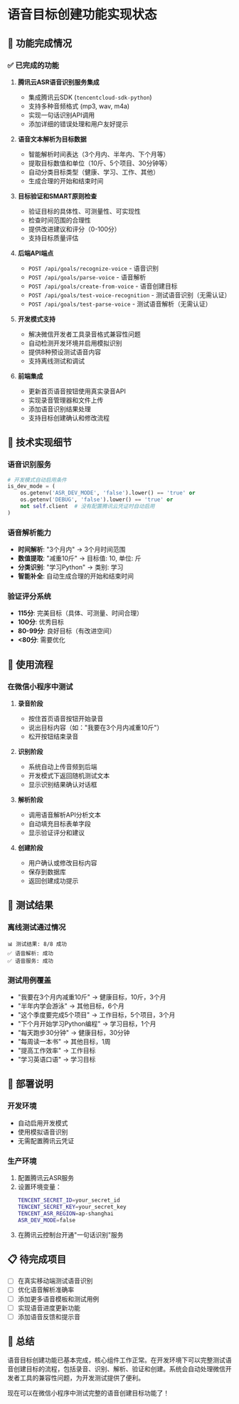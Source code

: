 # 语音目标创建功能实现状态

## 🎉 功能完成情况

### ✅ 已完成的功能

1. **腾讯云ASR语音识别服务集成**
   - 集成腾讯云SDK (`tencentcloud-sdk-python`)
   - 支持多种音频格式 (mp3, wav, m4a)
   - 实现一句话识别API调用
   - 添加详细的错误处理和用户友好提示

2. **语音文本解析为目标数据**
   - 智能解析时间表达（3个月内、半年内、下个月等）
   - 提取目标数值和单位（10斤、5个项目、30分钟等）
   - 自动分类目标类型（健康、学习、工作、其他）
   - 生成合理的开始和结束时间

3. **目标验证和SMART原则检查**
   - 验证目标的具体性、可测量性、可实现性
   - 检查时间范围的合理性
   - 提供改进建议和评分（0-100分）
   - 支持目标质量评估

4. **后端API端点**
   - `POST /api/goals/recognize-voice` - 语音识别
   - `POST /api/goals/parse-voice` - 语音解析
   - `POST /api/goals/create-from-voice` - 语音创建目标
   - `POST /api/goals/test-voice-recognition` - 测试语音识别（无需认证）
   - `POST /api/goals/test-parse-voice` - 测试语音解析（无需认证）

5. **开发模式支持**
   - 解决微信开发者工具录音格式兼容性问题
   - 自动检测开发环境并启用模拟识别
   - 提供8种预设测试语音内容
   - 支持离线测试和调试

6. **前端集成**
   - 更新首页语音按钮使用真实录音API
   - 实现录音管理器和文件上传
   - 添加语音识别结果处理
   - 支持目标创建确认和修改流程

## 🔧 技术实现细节

### 语音识别服务
```python
# 开发模式自动启用条件
is_dev_mode = (
    os.getenv('ASR_DEV_MODE', 'false').lower() == 'true' or
    os.getenv('DEBUG', 'false').lower() == 'true' or
    not self.client  # 没有配置腾讯云凭证时自动启用
)
```

### 语音解析能力
- **时间解析**: "3个月内" → 3个月时间范围
- **数值提取**: "减重10斤" → 目标值: 10, 单位: 斤
- **分类识别**: "学习Python" → 类别: 学习
- **智能补全**: 自动生成合理的开始和结束时间

### 验证评分系统
- **115分**: 完美目标（具体、可测量、时间合理）
- **100分**: 优秀目标
- **80-99分**: 良好目标（有改进空间）
- **<80分**: 需要优化

## 📱 使用流程

### 在微信小程序中测试

1. **录音阶段**
   - 按住首页语音按钮开始录音
   - 说出目标内容（如："我要在3个月内减重10斤"）
   - 松开按钮结束录音

2. **识别阶段**
   - 系统自动上传音频到后端
   - 开发模式下返回随机测试文本
   - 显示识别结果确认对话框

3. **解析阶段**
   - 调用语音解析API分析文本
   - 自动填充目标表单字段
   - 显示验证评分和建议

4. **创建阶段**
   - 用户确认或修改目标内容
   - 保存到数据库
   - 返回创建成功提示

## 🧪 测试结果

### 离线测试通过情况
```
📊 测试结果: 8/8 成功
✅ 语音解析: 成功
✅ 语音服务: 成功
```

### 测试用例覆盖
- "我要在3个月内减重10斤" → 健康目标，10斤，3个月
- "半年内学会游泳" → 其他目标，6个月
- "这个季度要完成5个项目" → 工作目标，5个项目，3个月
- "下个月开始学习Python编程" → 学习目标，1个月
- "每天跑步30分钟" → 健康目标，30分钟
- "每周读一本书" → 其他目标，1周
- "提高工作效率" → 工作目标
- "学习英语口语" → 学习目标

## 🚀 部署说明

### 开发环境
- 自动启用开发模式
- 使用模拟语音识别
- 无需配置腾讯云凭证

### 生产环境
1. 配置腾讯云ASR服务
2. 设置环境变量：
   ```bash
   TENCENT_SECRET_ID=your_secret_id
   TENCENT_SECRET_KEY=your_secret_key
   TENCENT_ASR_REGION=ap-shanghai
   ASR_DEV_MODE=false
   ```
3. 在腾讯云控制台开通"一句话识别"服务

## 📋 待完成项目

- [ ] 在真实移动端测试语音识别
- [ ] 优化语音解析准确率
- [ ] 添加更多语音模板和测试用例
- [ ] 实现语音进度更新功能
- [ ] 添加语音反馈和提示音

## 🎯 总结

语音目标创建功能已基本完成，核心组件工作正常。在开发环境下可以完整测试语音创建目标的流程，包括录音、识别、解析、验证和创建。系统会自动处理微信开发者工具的兼容性问题，为开发测试提供了便利。

现在可以在微信小程序中测试完整的语音创建目标功能了！
